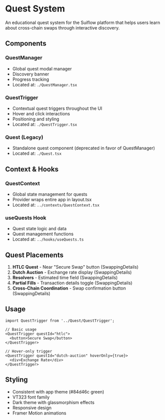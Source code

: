 # Quest System

An educational quest system for the Suiflow platform that helps users learn about cross-chain swaps through interactive discovery.

## Components

### QuestManager
- Global quest modal manager
- Discovery banner
- Progress tracking
- Located at: `./QuestManager.tsx`

### QuestTrigger  
- Contextual quest triggers throughout the UI
- Hover and click interactions
- Positioning and styling
- Located at: `./QuestTrigger.tsx`

### Quest (Legacy)
- Standalone quest component (deprecated in favor of QuestManager)
- Located at: `./Quest.tsx`

## Context & Hooks

### QuestContext
- Global state management for quests
- Provider wraps entire app in layout.tsx
- Located at: `../contexts/QuestContext.tsx`

### useQuests Hook
- Quest state logic and data
- Quest management functions
- Located at: `../hooks/useQuests.ts`

## Quest Placements

1. **HTLC Quest** - Near "Secure Swap" button (SwappingDetails)
2. **Dutch Auction** - Exchange rate display (SwappingDetails) 
3. **Resolvers** - Estimated time field (SwappingDetails)
4. **Partial Fills** - Transaction details toggle (SwappingDetails)
5. **Cross-Chain Coordination** - Swap confirmation button (SwappingDetails)

## Usage

```tsx
import QuestTrigger from '../Quest/QuestTrigger';

// Basic usage
<QuestTrigger questId="htlc">
  <button>Secure Swap</button>
</QuestTrigger>

// Hover-only trigger
<QuestTrigger questId="dutch-auction" hoverOnly={true}>
  <div>Exchange Rate</div>
</QuestTrigger>
```

## Styling

- Consistent with app theme (#84d46c green)
- VT323 font family
- Dark theme with glassmorphism effects
- Responsive design
- Framer Motion animations